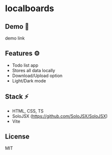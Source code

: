 # localboards
## Demo :gem:
demo link

## Features :gear:
- Todo list app
- Stores all data locally
- Download/Upload option
- Light/Dark mode

## Stack :zap:
- HTML, CSS, TS
- SoloJSX (https://github.com/SoloJSX/SoloJSX)
- Vite

## License
MIT